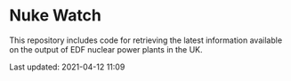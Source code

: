# Nuke Watch

This repository includes code for retrieving the latest information available on the output of EDF nuclear power plants in the UK.

Last updated: 2021-04-12 11:09